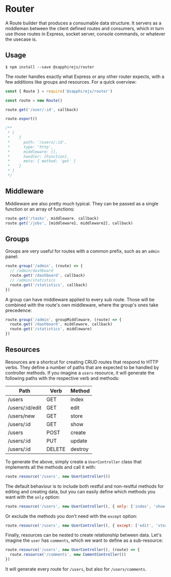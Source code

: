 # Router

A Route builder that produces a consumable data structure. It servers as a middleman between the client defined routes and consumers, which in turn use those routes in Express, socket server, console commands, or whatever the usecase is.


## Usage

```
$ npm install --save @sapphirejs/router
```

The router handles exactly what Express or any other router expects, with a few additions like groups and resources. For a quick overview:

```javascript
const { Route } = require('@sapphirejs/router')

const route = new Route()

route.get('/user/:id', callback)

route.export()

/**
 * [
 *    {
 *      path: '/users/:id',
 *      type: 'http',
 *      middleware: [],
 *      handler: [Function],
 *      meta: { method: 'get' }
 *    }
 * ]
 */
```

## Middleware

Middleware are also pretty much typical. They can be passed as a single function or an array of functions:

```js
route.get('/tasks', middleware, callback)
route.get('/jobs', [middleware1, middleware2], callback)
```

## Groups

Groups are very useful for routes with a common prefix, such as an `admin` panel:

```js
route.group('/admin', (route) => {
  // /admin/dashboard
  route.get('/dashboard', callback)
  // /admin/statistics
  route.get('/statistics', callback)
})
```

A group can have middleware applied to every sub route. Those will be combined with the route's own middleware, where the group's ones take precedence:

```js
route.group('/admin', groupMiddleware, (route) => {
  route.get('/dashboard', middleware, callback)
  route.get('/statistics', middleware)
})
```

## Resources

Resources are a shortcut for creating CRUD routes that respond to HTTP verbs. They define a number of paths that are expected to be handled by controller methods. If you imagine a `users` resource, it will generate the following paths with the respective verb and methods:

Path | Verb | Method
--- | --- | ---
/users | GET | index
/users/:id/edit | GET | edit
/users/new | GET | store
/users/:id | GET | show
/users | POST | create
/users/:id | PUT | update
/users/:id | DELETE | destroy

To generate the above, simply create a `UserController` class that implements all the methods and call it with:

```js
route.resource('/users', new UserController())
```

The default behaviour is to include both restful and non-restful methods for editing and creating data, but you can easily define which methods you want with the `only` option:

```js
route.resource('/users', new UserController(), { only: ['index', 'show', 'create'] })
```

Or exclude the methods you don't need with the `except` option:

```js
route.resource('/users', new UserController(), { except: ['edit', 'store'] })
```

Finally, resources can be nested to create relationship between data. Let's imagine the `user` has `comments`, which we want to define as a sub-resource:

```js
route.resource('/users', new UserController(), (route) => {
  route.resource('/comments', new ComentController())
})
```

It will generate every route for `/users`, but also for `/users/comments`.
